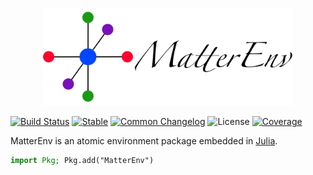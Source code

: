 <p align="center">
<img width="400px" src="docs/src/assets/logo.png"/>
</p>

[![Build Status](https://github.com/YaozhenghangMa/MatterEnv.jl/actions/workflows/CI.yml/badge.svg?branch=)](https://github.com/YaozhenghangMa/MatterEnv.jl/actions/workflows/CI.yml?query=branch%3A)
[![Stable](https://img.shields.io/badge/docs-stable-blue.svg)](https://YaozhenghangMa.github.io/MatterEnv.jl/stable)
[![Common Changelog](https://common-changelog.org/badge.svg)](https://github.com/yaozhenghangma/MatterEnv.jl/blob/main/CHANGELOG.md)
![License](https://img.shields.io/github/license/yaozhenghangma/MatterEnv.jl)
[![Coverage](https://codecov.io/gh/YaozhenghangMa/MatterEnv.jl/branch/main/graph/badge.svg)](https://codecov.io/gh/YaozhenghangMa/MatterEnv.jl)

MatterEnv is an atomic environment package embedded in [Julia](https://julialang.org/).

```julia
import Pkg; Pkg.add("MatterEnv")
```

